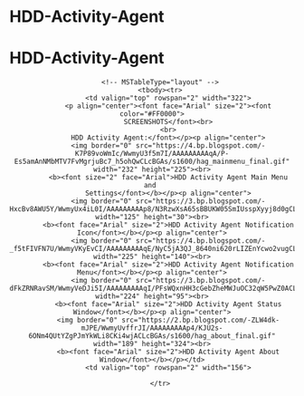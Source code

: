 # HDD-Activity-Agent
# HDD-Activity-Agent

<html>

<title>MPTB-Screenshots-HDD Activity Agent</title>
<meta name="keywords" content="mertsprotoolbox,mptb,screenshot,hddactivityagent,hag">
<meta name="description" content="MPTB Main Page, you can see screenshots of MPTB HDD Activity Agent here.">
</head>

<div align="center">
	
		<!-- MSTableType="layout" -->
		<tbody><tr>
			<td valign="top" rowspan="2" width="322">
			<p align="center"><font face="Arial" size="2"><font color="#FF0000">
			SCREENSHOTS</font><br>
			<br>
			HDD Activity Agent:</font></p><p align="center">
			<img border="0" src="https://4.bp.blogspot.com/-K7P89voWmIc/WwmyU3f5m7I/AAAAAAAAAqA/P-Es5amAnNMbMTV7FvMgrjuBc7_h5ohQwCLcBGAs/s1600/hag_mainmenu_final.gif" width="232" height="225"><br>
			<b><font size="2" face="Arial">HDD Activity Agent Main Menu and 
			Settings</font></b></p><p align="center">
			<img border="0" src="https://3.bp.blogspot.com/-HxcBv8AWU5Y/WwmyUx4iL0I/AAAAAAAAAp8/N3RzwXsA65sBBUKW05SmIUsspXyyj8d0gCLcBGAs/s1600/hag_notification_final.gif" width="125" height="30"><br>
			<b><font face="Arial" size="2">HDD Activity Agent Notification Icon</font></b></p><p align="center">
			<img border="0" src="https://4.bp.blogspot.com/-_f5tFIVFN7U/WwmyVKyEvCI/AAAAAAAAAqE/NyC5jA3QJ_8640ni620rLIZEnYcwo2vugCLcBGAs/s1600/hag_notificationmenu_final.gif" width="225" height="140"><br>
			<b><font face="Arial" size="2">HDD Activity Agent Notification Menu</font></b></p><p align="center">
			<img border="0" src="https://3.bp.blogspot.com/-dFkZRNRavSM/WwmyVeDJi5I/AAAAAAAAAqI/PFsWQxnHH3cGebZheMWJuOC32qW5PwZ0ACLcBGAs/s1600/hag_status_final.gif" width="224" height="95"><br>
			<b><font face="Arial" size="2">HDD Activity Agent Status Window</font></b></p><p align="center">
			<img border="0" src="https://2.bp.blogspot.com/-ZLW4dk-mJPE/WwmyUvffrJI/AAAAAAAAAp4/KJU2s-6ONm4QUtYZgPJmYkWLi8CKi4wjACLcBGAs/s1600/hag_about_final.gif" width="189" height="324"><br>
			<b><font face="Arial" size="2">HDD Activity Agent About Window</font></b></p></td>
			<td valign="top" rowspan="2" width="156">
			
		</tr>
	
</div>



</html>
